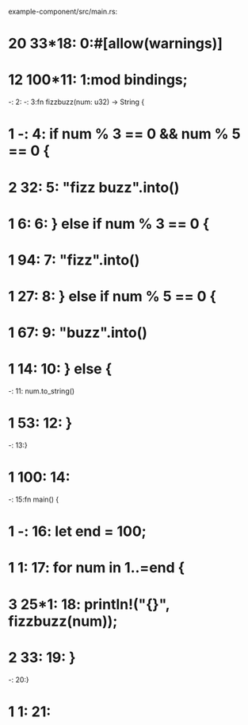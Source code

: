 example-component/src/main.rs:
# 20 33*18:  0:#[allow(warnings)]
# 12 100*11: 1:mod bindings;
-:           2:
-:           3:fn fizzbuzz(num: u32) -> String {
# 1 -:       4:    if num % 3 == 0 && num % 5 == 0 {
# 2 32:      5:        "fizz buzz".into()
# 1 6:       6:    } else if num % 3 == 0 {
# 1 94:      7:        "fizz".into()
# 1 27:      8:    } else if num % 5 == 0 {
# 1 67:      9:        "buzz".into()
# 1 14:      10:    } else {
-:           11:        num.to_string()
# 1 53:      12:    }
-:           13:}
# 1 100:     14:
-:           15:fn main() {
# 1 -:       16:    let end = 100;
# 1 1:       17:    for num in 1..=end {
# 3 25*1:    18:        println!("{}", fizzbuzz(num));
# 2 33:      19:    }
-:           20:}
# 1 1:       21: